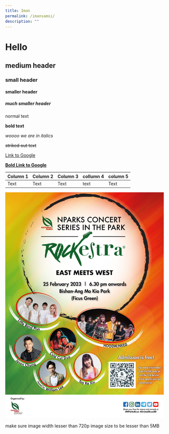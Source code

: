 ```yaml
---
title: Iman
permalink: /imansamsi/
description: ""
---
```

# Hello
## medium header
### small header
#### smaller header
##### much smaller header

normal text

**bold text**

*woooo we are in italics*

~~striked out text~~


[Link to Google](www.google.com)

[**Bold Link to Google**](www.google.com)





| Column 1 | Column 2 | Column 3 | collumn 4 | column 5
| -------- | -------- | -------- |-------- | -------- |
| Text     | Text     | Text     | text     | Text


![](/images/Rockestra_A1poster_25Feb2023.png)


make sure image width lesser than 720p
image size to be lesser than 5MB



